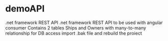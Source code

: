# demoAPI
.net framework REST API
.net framework REST API to be used with angular consumer
Contains 2 tables Ships and Owners with many-to-many relationship
for DB access import .bak file and rebuild the proiect
